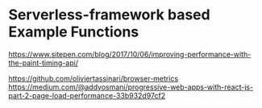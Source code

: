 # Serverless-framework based Example Functions

https://www.sitepen.com/blog/2017/10/06/improving-performance-with-the-paint-timing-api/

https://github.com/oliviertassinari/browser-metrics
https://medium.com/@addyosmani/progressive-web-apps-with-react-js-part-2-page-load-performance-33b932d97cf2
